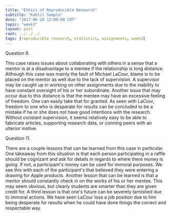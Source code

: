```yaml
---
title: "Ethics of Reproducible Research"
subtitle: "Kahlil Sample"
date: "2017-06-20 12:00:00 CDT"
topic: "week3"
layout: post
root: ../../../
tags: [reproducible research, statistics, assignments, week3]
---
```

 
Question 9.

  This case raises issues about collaborating with others in a sense that a mentor is at a disadvantage to a mentee if the relationship is long distance. Although this case was mainly the fault of Michael LaCour, blame is to be placed on the mentor as well due to the lack of supervision. A supervisor may be caught up in working on other assignments due to the inability to have constant oversight of his or her subordinate. Another issue that may occur due to this distance is that the mentee may have an excessive feeling of freedom. One can easily take that for granted. As seen with LaCour, freedom to one who is desparate for results can be concluded to be a mistake if he or she does not have good intentions with the research. Without constant supervision, it seems relatively easy to be able to fabricate articles, supporting research data, or conning peers with an ulterior motive.
  
Question 11.

  There are a couple lessons that can be learned from this case in particular. One takeaway from this situation is that each person participating in a raffle should be cognizant and ask for details in regards to where there money is going. If not, a participant's money can be used for immoral purposes. We see this with each of the participant's that believed they were entering a drawing for Apple products. Another lesson that can be learned is that a mentor should constantly check in on the works of his or her mentee. This may seem obvious, but clearly students are smarter than they are given credit for. A third lesson is that one's future can be severely tarnished due to immoral actions. We have seen LaCour lose a job position due to him being desperate for results when he could have done things the correct and respectable way. 
